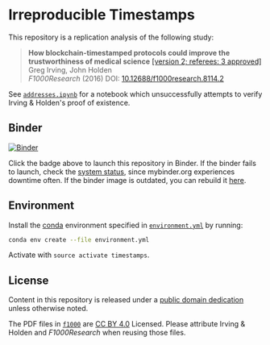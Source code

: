 # Irreproducible Timestamps

This repository is a replication analysis of the following study:

> **How blockchain-timestamped protocols could improve the trustworthiness of medical science** [[version 2; referees: 3 approved]](https://doi.org/b2pt)<br>
Greg Irving, John Holden<br>
_F1000Research_ (2016) DOI: [10.12688/f1000research.8114.2](https://doi.org/10.12688/f1000research.8114.2)

See [`addresses.ipynb`](addresses.ipynb) for a notebook which unsuccessfully attempts to verify Irving & Holden's proof of existence.

## Binder

[![Binder](http://mybinder.org/badge.svg)](http://mybinder.org:/repo/dhimmel/irreproducible-timestamps)

Click the badge above to launch this repository in Binder. If the binder fails to launch, check the [system status](http://mybinder.org/status), since mybinder.org experiences downtime often. If the binder image is outdated, you can rebuild it [here](http://mybinder.org/status/dhimmel/irreproducible-timestamps).

## Environment

Install the [conda](https://conda.io) environment specified in [`environment.yml`](environment.yml) by running:

```sh
conda env create --file environment.yml
```

Activate with `source activate timestamps`.


## License

Content in this repository is released under a [public domain dedication](LICENSE.md) unless otherwise noted. 

The PDF files in [`f1000`](f1000) are [CC BY 4.0](http://creativecommons.org/licenses/by/4.0/) Licensed. Please attribute Irving & Holden and _F1000Research_ when reusing those files.
